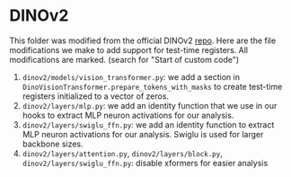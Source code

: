 # DINOv2

This folder was modified from the official DINOv2 [repo](https://github.com/facebookresearch/dinov2). Here are the file modifications we make to add support for test-time registers. All modifications are marked. (search for "Start of custom code")
1. `dinov2/models/vision_transformer.py`: we add a section in `DinoVisionTransformer.prepare_tokens_with_masks` to create test-time registers initialized to a vector of zeros.
2. `dinov2/layers/mlp.py`: we add an identity function that we use in our hooks to extract MLP neuron activations for our analysis.
3. `dinov2/layers/swiglu_ffn.py`: we add an identity function to extract MLP neuron activations for our analysis. Swiglu is used for larger backbone sizes.
4. `dinov2/layers/attention.py`, `dinov2/layers/block.py`, `dinov2/layers/swiglu_ffn.py`: disable xformers for easier analysis

